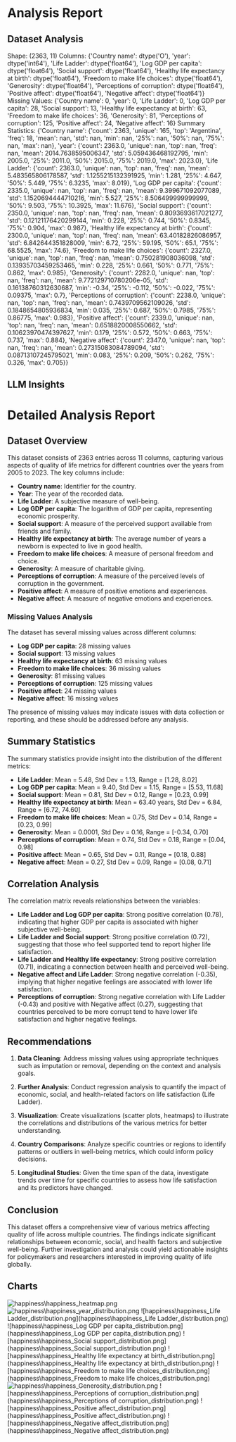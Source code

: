 # Analysis Report

## Dataset Analysis
Shape: (2363, 11)
Columns:
{'Country name': dtype('O'), 'year': dtype('int64'), 'Life Ladder': dtype('float64'), 'Log GDP per capita': dtype('float64'), 'Social support': dtype('float64'), 'Healthy life expectancy at birth': dtype('float64'), 'Freedom to make life choices': dtype('float64'), 'Generosity': dtype('float64'), 'Perceptions of corruption': dtype('float64'), 'Positive affect': dtype('float64'), 'Negative affect': dtype('float64')}
Missing Values:
{'Country name': 0, 'year': 0, 'Life Ladder': 0, 'Log GDP per capita': 28, 'Social support': 13, 'Healthy life expectancy at birth': 63, 'Freedom to make life choices': 36, 'Generosity': 81, 'Perceptions of corruption': 125, 'Positive affect': 24, 'Negative affect': 16}
Summary Statistics:
{'Country name': {'count': 2363, 'unique': 165, 'top': 'Argentina', 'freq': 18, 'mean': nan, 'std': nan, 'min': nan, '25%': nan, '50%': nan, '75%': nan, 'max': nan}, 'year': {'count': 2363.0, 'unique': nan, 'top': nan, 'freq': nan, 'mean': 2014.7638595006347, 'std': 5.059436468192795, 'min': 2005.0, '25%': 2011.0, '50%': 2015.0, '75%': 2019.0, 'max': 2023.0}, 'Life Ladder': {'count': 2363.0, 'unique': nan, 'top': nan, 'freq': nan, 'mean': 5.483565806178587, 'std': 1.1255215132391925, 'min': 1.281, '25%': 4.647, '50%': 5.449, '75%': 6.3235, 'max': 8.019}, 'Log GDP per capita': {'count': 2335.0, 'unique': nan, 'top': nan, 'freq': nan, 'mean': 9.399671092077089, 'std': 1.1520694444710216, 'min': 5.527, '25%': 8.506499999999999, '50%': 9.503, '75%': 10.3925, 'max': 11.676}, 'Social support': {'count': 2350.0, 'unique': nan, 'top': nan, 'freq': nan, 'mean': 0.8093693617021277, 'std': 0.12121176420299144, 'min': 0.228, '25%': 0.744, '50%': 0.8345, '75%': 0.904, 'max': 0.987}, 'Healthy life expectancy at birth': {'count': 2300.0, 'unique': nan, 'top': nan, 'freq': nan, 'mean': 63.40182826086957, 'std': 6.842644351828009, 'min': 6.72, '25%': 59.195, '50%': 65.1, '75%': 68.5525, 'max': 74.6}, 'Freedom to make life choices': {'count': 2327.0, 'unique': nan, 'top': nan, 'freq': nan, 'mean': 0.750281908036098, 'std': 0.13935703459253465, 'min': 0.228, '25%': 0.661, '50%': 0.771, '75%': 0.862, 'max': 0.985}, 'Generosity': {'count': 2282.0, 'unique': nan, 'top': nan, 'freq': nan, 'mean': 9.772129710780206e-05, 'std': 0.16138760312630687, 'min': -0.34, '25%': -0.112, '50%': -0.022, '75%': 0.09375, 'max': 0.7}, 'Perceptions of corruption': {'count': 2238.0, 'unique': nan, 'top': nan, 'freq': nan, 'mean': 0.7439709562109026, 'std': 0.1848654805936834, 'min': 0.035, '25%': 0.687, '50%': 0.7985, '75%': 0.86775, 'max': 0.983}, 'Positive affect': {'count': 2339.0, 'unique': nan, 'top': nan, 'freq': nan, 'mean': 0.6518820008550662, 'std': 0.10623970474397627, 'min': 0.179, '25%': 0.572, '50%': 0.663, '75%': 0.737, 'max': 0.884}, 'Negative affect': {'count': 2347.0, 'unique': nan, 'top': nan, 'freq': nan, 'mean': 0.27315083084789094, 'std': 0.08713107245795021, 'min': 0.083, '25%': 0.209, '50%': 0.262, '75%': 0.326, 'max': 0.705}}

## LLM Insights
# Detailed Analysis Report

## Dataset Overview

This dataset consists of 2363 entries across 11 columns, capturing various aspects of quality of life metrics for different countries over the years from 2005 to 2023. The key columns include:

- **Country name**: Identifier for the country.
- **Year**: The year of the recorded data.
- **Life Ladder**: A subjective measure of well-being.
- **Log GDP per capita**: The logarithm of GDP per capita, representing economic prosperity.
- **Social support**: A measure of the perceived support available from friends and family.
- **Healthy life expectancy at birth**: The average number of years a newborn is expected to live in good health.
- **Freedom to make life choices**: A measure of personal freedom and choice.
- **Generosity**: A measure of charitable giving.
- **Perceptions of corruption**: A measure of the perceived levels of corruption in the government.
- **Positive affect**: A measure of positive emotions and experiences.
- **Negative affect**: A measure of negative emotions and experiences.

### Missing Values Analysis

The dataset has several missing values across different columns:

- **Log GDP per capita**: 28 missing values
- **Social support**: 13 missing values
- **Healthy life expectancy at birth**: 63 missing values
- **Freedom to make life choices**: 36 missing values
- **Generosity**: 81 missing values
- **Perceptions of corruption**: 125 missing values
- **Positive affect**: 24 missing values
- **Negative affect**: 16 missing values

The presence of missing values may indicate issues with data collection or reporting, and these should be addressed before any analysis.

## Summary Statistics

The summary statistics provide insight into the distribution of the different metrics:

- **Life Ladder**: Mean = 5.48, Std Dev = 1.13, Range = [1.28, 8.02]
- **Log GDP per capita**: Mean = 9.40, Std Dev = 1.15, Range = [5.53, 11.68]
- **Social support**: Mean = 0.81, Std Dev = 0.12, Range = [0.23, 0.99]
- **Healthy life expectancy at birth**: Mean = 63.40 years, Std Dev = 6.84, Range = [6.72, 74.60]
- **Freedom to make life choices**: Mean = 0.75, Std Dev = 0.14, Range = [0.23, 0.99]
- **Generosity**: Mean = 0.0001, Std Dev = 0.16, Range = [-0.34, 0.70]
- **Perceptions of corruption**: Mean = 0.74, Std Dev = 0.18, Range = [0.04, 0.98]
- **Positive affect**: Mean = 0.65, Std Dev = 0.11, Range = [0.18, 0.88]
- **Negative affect**: Mean = 0.27, Std Dev = 0.09, Range = [0.08, 0.71]

## Correlation Analysis

The correlation matrix reveals relationships between the variables:

- **Life Ladder and Log GDP per capita**: Strong positive correlation (0.78), indicating that higher GDP per capita is associated with higher subjective well-being.
- **Life Ladder and Social support**: Strong positive correlation (0.72), suggesting that those who feel supported tend to report higher life satisfaction.
- **Life Ladder and Healthy life expectancy**: Strong positive correlation (0.71), indicating a connection between health and perceived well-being.
- **Negative affect and Life Ladder**: Strong negative correlation (-0.35), implying that higher negative feelings are associated with lower life satisfaction.
- **Perceptions of corruption**: Strong negative correlation with Life Ladder (-0.43) and positive with Negative affect (0.27), suggesting that countries perceived to be more corrupt tend to have lower life satisfaction and higher negative feelings.

## Recommendations

1. **Data Cleaning**: Address missing values using appropriate techniques such as imputation or removal, depending on the context and analysis goals.
  
2. **Further Analysis**: Conduct regression analysis to quantify the impact of economic, social, and health-related factors on life satisfaction (Life Ladder).

3. **Visualization**: Create visualizations (scatter plots, heatmaps) to illustrate the correlations and distributions of the various metrics for better understanding.

4. **Country Comparisons**: Analyze specific countries or regions to identify patterns or outliers in well-being metrics, which could inform policy decisions.

5. **Longitudinal Studies**: Given the time span of the data, investigate trends over time for specific countries to assess how life satisfaction and its predictors have changed.

## Conclusion

This dataset offers a comprehensive view of various metrics affecting quality of life across multiple countries. The findings indicate significant relationships between economic, social, and health factors and subjective well-being. Further investigation and analysis could yield actionable insights for policymakers and researchers interested in improving quality of life globally.

## Charts
![happiness\happiness_heatmap.png](happiness\happiness_heatmap.png)
![happiness\happiness_year_distribution.png](happiness\happiness_year_distribution.png)
![happiness\happiness_Life Ladder_distribution.png](happiness\happiness_Life Ladder_distribution.png)
![happiness\happiness_Log GDP per capita_distribution.png](happiness\happiness_Log GDP per capita_distribution.png)
![happiness\happiness_Social support_distribution.png](happiness\happiness_Social support_distribution.png)
![happiness\happiness_Healthy life expectancy at birth_distribution.png](happiness\happiness_Healthy life expectancy at birth_distribution.png)
![happiness\happiness_Freedom to make life choices_distribution.png](happiness\happiness_Freedom to make life choices_distribution.png)
![happiness\happiness_Generosity_distribution.png](happiness\happiness_Generosity_distribution.png)
![happiness\happiness_Perceptions of corruption_distribution.png](happiness\happiness_Perceptions of corruption_distribution.png)
![happiness\happiness_Positive affect_distribution.png](happiness\happiness_Positive affect_distribution.png)
![happiness\happiness_Negative affect_distribution.png](happiness\happiness_Negative affect_distribution.png)
